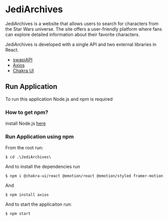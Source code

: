 # JediArchives
JediArchives is a website that allows users to search for characters from the Star Wars universe. The site offers a user-friendly platform where fans can explore detailed information about their favorite characters.

JediArchives is developed with a single API and two external libraries in React.

- [swapiAPI](https://swapi.dev/)
- [Axios](https://github.com/axios/axios)
- [Chakra UI](https://v2.chakra-ui.com/)

## Run Application
To run this application Node.js and npm is required

### How to get npm?

 install Node.js [here](https://nodejs.org/en) 

### Run Application using npm

From the root run:
```
$ cd .\JediArchives\
```

And to install the dependencies run

```
$ npm i @chakra-ui/react @emotion/react @emotion/styled framer-motion
```
And
```
$ npm install axios
```

And to start the applicaiton run:
```
$ npm start 
```
